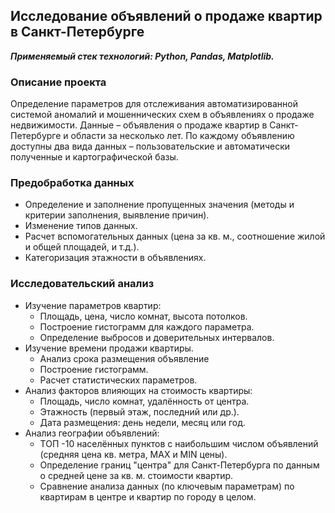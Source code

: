 ﻿
## Исследование объявлений о продаже квартир в Санкт-Петербурге
***Применяемый стек технологий: Python, Pandas, Matplotlib.***

### Описание проекта

 Определение параметров для отслеживания автоматизированной системой аномалий и мошеннических схем в объявлениях о продаже недвижимости.
 Данные – объявления о продаже квартир в Санкт-Петербурге и области за  несколько лет. 
 По каждому объявлению доступны два вида данных –  пользовательские и автоматически полученные и картографической базы.     
### Предобработка данных
 - Определение и заполнение пропущенных значения (методы и критерии  заполнения, выявление причин).
- Изменение типов данных.
-  Расчет вспомогательных данных (цена за кв. м., соотношение жилой и    общей площадей, и т.д.).
- Категоризация этажности в объявлениях.

### Исследовательский анализ
 - Изучение параметров квартир:
	 - Площадь, цена, число комнат, высота потолков.  
	 - Построение гистограмм  для каждого параметра.  
	 -  Определение выбросов и доверительных интервалов.
 - Изучение времени продажи квартиры.  
	 - Анализ срока размещения объявление 
	 - Построение гистограмм. 
	 - Расчет статистических параметров. 
 - Анализ факторов влияющих на стоимость квартиры:
	 - Площадь, число комнат, удалённость от центра.
	 - Этажность (первый этаж, последний или др.).
	 - Дата размещения: день недели, месяц или год.
 - Анализ географии объявлений:
	 - ТОП -10 населённых пунктов с наибольшим числом объявлений (средняя цена кв. метра,  MAX и MIN цены).
	- Определение границ "центра" для Санкт-Петербурга по данным о средней цене за кв. м. стоимости квартир.
   - Сравнение анализа данных (по ключевым параметрам) по квартирам в центре и квартир по городу в целом.
 

